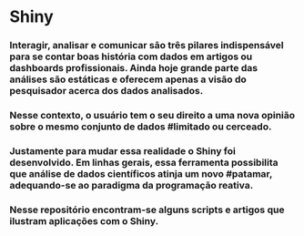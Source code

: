 # Shiny
### Interagir, analisar e comunicar são três pilares indispensável para se contar boas história com dados em artigos ou dashboards profissionais. Ainda hoje grande parte das análises são estáticas e oferecem apenas a visão do pesquisador acerca dos dados analisados.
### Nesse contexto, o usuário tem o seu direito a uma nova opinião sobre o mesmo conjunto de dados #limitado ou cerceado. 
### Justamente para mudar essa realidade o Shiny foi desenvolvido. Em linhas gerais, essa ferramenta possibilita que análise de dados científicos atinja um novo #patamar, adequando-se ao paradigma da programação reativa. 
### Nesse repositório encontram-se alguns scripts e artigos que ilustram aplicações com o Shiny.
